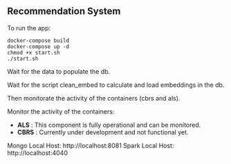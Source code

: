 ## Recommendation System

To run the app:

```
docker-compose build
docker-compose up -d
chmod +x start.sh
./start.sh
```

Wait for the data to populate the db.

Wait for the script clean_embed to calculate and load embeddings in the db.

Then monitorate the activity of the containers (cbrs and als).

Monitor the activity of the containers:

* **ALS** : This component is fully operational and can be monitored.
* **CBRS** : Currently under development and not functional yet.

Mongo Local Host: http://localhost:8081
Spark Local Host: http://localhost:4040
